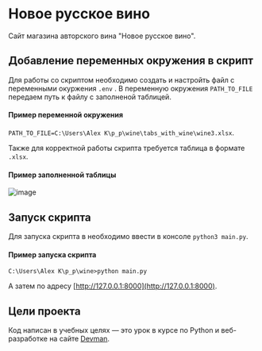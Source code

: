 # Новое русское вино

Сайт магазина авторского вина "Новое русское вино".

## Добавление переменных окружения в скрипт
Для работы со скриптом необходимо  создать и настройть файл с переменными окуржения `.env` .
В переменную окружения ```PATH_TO_FILE``` передаем путь к файлу с заполненой таблицей.


#### Пример переменной окружения 

```PATH_TO_FILE=C:\Users\Alex K\p_p\wine\tabs_with_wine\wine3.xlsx```.




Также для корректной работы скрипта требуется таблица в формате `.xlsx`. 

#### Пример заполненной таблицы 
![image](https://user-images.githubusercontent.com/66752812/173931528-faf1ba71-0651-42cd-9e09-8daaa293bc1d.png)




## Запуск скрипта

Для запуска скрипта в необходимо ввести в консоле ```python3 main.py```.

#### Пример запуска скрипта 
```C:\Users\Alex K\p_p\wine>python main.py```

А затем  по адресу [http://127.0.0.1:8000](http://127.0.0.1:8000).




## Цели проекта

Код написан в учебных целях — это урок в курсе по Python и веб-разработке на сайте [Devman](https://dvmn.org).
